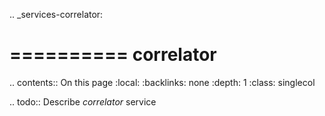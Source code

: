 .. _services-correlator:

==========
correlator
==========

.. contents:: On this page
    :local:
    :backlinks: none
    :depth: 1
    :class: singlecol

.. todo::
    Describe *correlator* service
